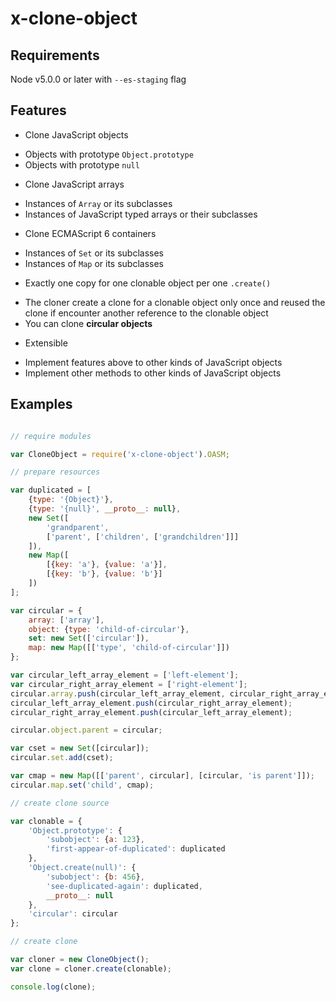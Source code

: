 
# x-clone-object

## Requirements

Node v5.0.0 or later with `--es-staging` flag

## Features

 * Clone JavaScript objects
  - Objects with prototype `Object.prototype`
  - Objects with prototype `null`

 * Clone JavaScript arrays
  - Instances of `Array` or its subclasses
  - Instances of JavaScript typed arrays or their subclasses

 * Clone ECMAScript 6 containers
  - Instances of `Set` or its subclasses
  - Instances of `Map` or its subclasses

 * Exactly one copy for one clonable object per one `.create()`
  - The cloner create a clone for a clonable object only once and reused the clone if encounter another reference to the clonable object
  - You can clone **circular objects**

 * Extensible
  - Implement features above to other kinds of JavaScript objects
  - Implement other methods to other kinds of JavaScript objects

## Examples

```javascript

// require modules

var CloneObject = require('x-clone-object').OASM;

// prepare resources

var duplicated = [
	{type: '{Object}'},
	{type: '{null}', __proto__: null},
	new Set([
		'grandparent',
		['parent', ['children', ['grandchildren']]]
	]),
	new Map([
		[{key: 'a'}, {value: 'a'}],
		[{key: 'b'}, {value: 'b'}]
	])
];

var circular = {
	array: ['array'],
	object: {type: 'child-of-circular'},
	set: new Set(['circular']),
	map: new Map([['type', 'child-of-circular']])
};

var circular_left_array_element = ['left-element'];
var circular_right_array_element = ['right-element'];
circular.array.push(circular_left_array_element, circular_right_array_element);
circular_left_array_element.push(circular_right_array_element);
circular_right_array_element.push(circular_left_array_element);

circular.object.parent = circular;

var cset = new Set([circular]);
circular.set.add(cset);

var cmap = new Map([['parent', circular], [circular, 'is parent']]);
circular.map.set('child', cmap);

// create clone source

var clonable = {
	'Object.prototype': {
		'subobject': {a: 123},
		'first-appear-of-duplicated': duplicated
	},
	'Object.create(null)': {
		'subobject': {b: 456},
		'see-duplicated-again': duplicated,
		__proto__: null
	},
	'circular': circular
};

// create clone

var cloner = new CloneObject();
var clone = cloner.create(clonable);

console.log(clone);
```
